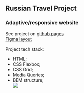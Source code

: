 ## Russian Travel Project

### Adaptive/responsive website
See project on [github pages](https://brododigitale.github.io/russian-travel/)  
[Figma layout](https://www.figma.com/file/OyRWEjU6wBwRe1hapzQoLx/Sprint-3%3A-Russia-%2F-desktop-%2B-mobile?node-id=28503%3A0)

Project tech stack:

- HTML;
- CSS Flexbox;
- CSS Grid; 
- Media Queries;
- BEM structure;  
![](russian-travel.gif)

